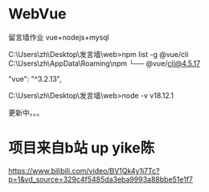 # WebVue
留言墙作业 vue+nodejs+mysql

C:\Users\zh\Desktop\发言墙\web>npm list -g @vue/cli
C:\Users\zh\AppData\Roaming\npm
└── @vue/cli@4.5.17

"vue": "^3.2.13",

C:\Users\zh\Desktop\发言墙\web>node -v
v18.12.1

更新中。。。

# 项目来自b站 up yike陈
https://www.bilibili.com/video/BV1Qk4y1j7Tc?p=1&vd_source=329c4f5485da3eba9993a88bbe51e1f7
